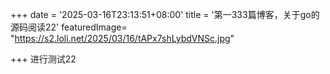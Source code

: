 +++
date = '2025-03-16T23:13:51+08:00'
title = '第一333篇博客，关于go的源码阅读22'
featuredImage= "https://s2.loli.net/2025/03/16/tAPx7shLybdVNSc.jpg"

+++
进行测试22
